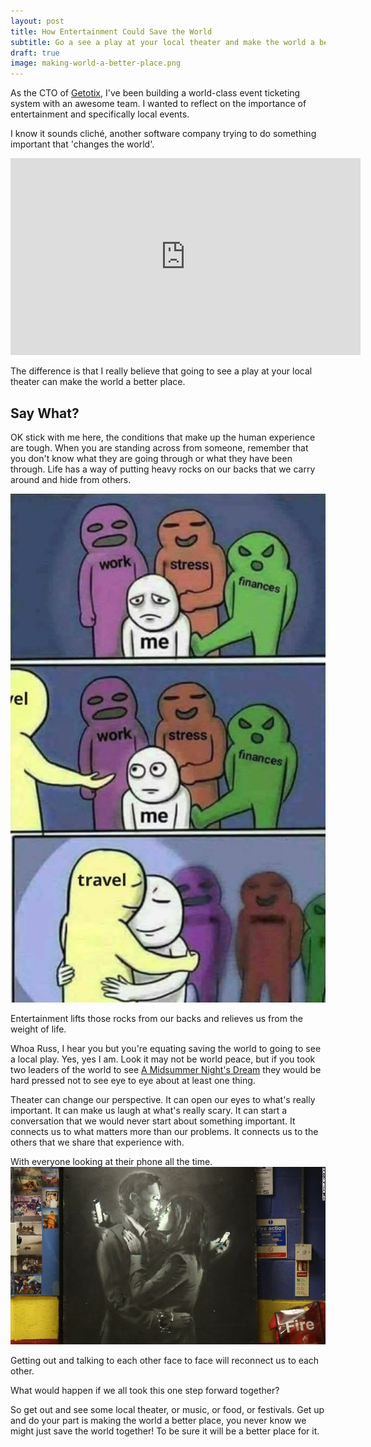 ```yaml
---
layout: post
title: How Entertainment Could Save the World
subtitle: Go a see a play at your local theater and make the world a better place.
draft: true
image: making-world-a-better-place.png
---
```

As the CTO of [Getotix](http://geotix.com), I've been building a world-class event ticketing system with an awesome team. 
I wanted to reflect on the importance of entertainment and specifically local events.

I know it sounds cliché, another software company trying to do something important that 'changes the world'.

<iframe width="560" height="315" src="https://www.youtube-nocookie.com/embed/Rkj6PhhhzDk?rel=0&amp;start=20" frameborder="0" allow="autoplay; encrypted-media" allowfullscreen></iframe>

The difference is that I really believe that going to see a play at your local theater can make the world a better place.

## Say What?

OK stick with me here, the conditions that make up the human experience are tough. 
When you are standing across from someone, 
remember that you don't know what they are going through or what they have been through. 
Life has a way of putting heavy rocks on our backs that we carry around and hide from others.

![travel](../img/travel-as-much-as-you-can.jpg)

Entertainment lifts those rocks from our backs and relieves us from the weight of life. 

Whoa Russ, I hear you but you're equating saving the world to going to see a local play.
Yes, yes I am. Look it may not be world peace, but if you took two leaders of the world to see [A Midsummer Night's Dream](https://mynorthtickets.com/events/a-midsummer-night-s-dream-540108ec-b783-4d24-a650-e8288299da60) 
they would be hard pressed not to see eye to eye about at least one thing.

Theater can change our perspective. It can open our eyes to what's really important. It can make us laugh at what's really scary.
It can start a conversation that we would never start about something important. It connects us to what matters more than our problems.
It connects us to the others that we share that experience with.

With everyone looking at their phone all the time. 
[![phones](../img/banksy-mobile-lovers.jpg)](http://www.independent.co.uk/arts-entertainment/art/news/banksy-mobile-lovers-sold-owner-of-youth-club-where-artwork-appeared-in-bristol-received-death-9695327.html)

Getting out and talking to each other face to face will reconnect us to each other.

What would happen if we all took this one step forward together?

So get out and see some local theater, or music, or food, or festivals. Get up and do your part is making the world a better place, 
you never know we might just save the world together! To be sure it will be a better place for it.
                                                                                                          


